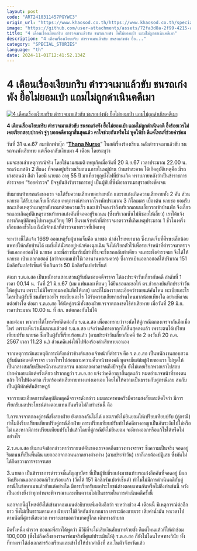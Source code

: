 ```yaml
---
layout: post
code: "ART2410311457PGYWC3"
origin_url: "https://www.khaosod.co.th/https://www.khaosod.co.th/special-stories/news_9485246"
image: "https://github.com/user-attachments/assets/72fa3d8a-2f99-4215-ac5c-f679c258d34c"
title: "4 เดือนเรื่องเงียบกริบ ตำรวจเมาแล้วขับ ชนรถเก๋งพัง ยื้อไม่ยอมเป่า แถมไม่ถูกดำเนินคดีเมา"
description: "4 เดือนเรื่องเงียบกริบ ตำรวจเมาแล้วขับ ชนรถเก๋งพัง ยื้อ..."
category: "SPECIAL_STORIES"
language: "th"
date: 2024-11-01T12:41:52.134Z
---
```


# 4 เดือนเรื่องเงียบกริบ ตำรวจเมาแล้วขับ ชนรถเก๋งพัง ยื้อไม่ยอมเป่า แถมไม่ถูกดำเนินคดีเมา

[![4 เดือนเรื่องเงียบกริบ ตำรวจเมาแล้วขับ ชนรถเก๋งพัง ยื้อไม่ยอมเป่า แถมไม่ถูกดำเนินคดีเมา](https://www.khaosod.co.th/wpapp/uploads/2024/10/trc.jpg "4 เดือนเรื่องเงียบกริบ ตำรวจเมาแล้วขับ ชนรถเก๋งพัง ยื้อไม่ยอมเป่า แถมไม่ถูกดำเนินคดีเมา")](https://www.khaosod.co.th/wpapp/uploads/2024/10/trc.jpg)

**4 เดือนเรื่องเงียบกริบ ตำรวจเมาแล้วขับ ชนรถเก๋งพัง ยื้อไม่ยอมเป่า แถมไม่ถูกดำเนินคดี อึ้งร้อยเวรไม่เคยเรียกสอบปากคำ จู่ๆ บอกคดีอาญาสิ้นสุดแล้ว คาใจช่วยกันหรือไม่ พูดให้ช้ำ ดีแค่ไหนที่ช่วยค่าซ่อม**

วันที่ 31 ต.ค.67 สมาชิกเฟซบุ๊ก “**[Thana Nurse](https://www.facebook.com/tana.fatal/posts/pfbid09gFomceo8aCHYNcmqY4D9QZW7D6ikBkKjLi7Ps12xspbAAM8MYZzDVtwF3bhzxD4l)**” โพสต์เรื่องร้องเรียน หลังตำรวจเมาแล้วขับ ชนรถจนพังเสียหาย แต่เรื่องกลับเงียบมา 4 เดือน โดยระบุว่า

ผมจะขอเล่าเหตุการณ์จริง โดยใช้นามสมมติ เหตุเกิดเมื่อวันที่ 20 มิ.ย.67 เวลาประมาณ 22.00 น. รถเก๋งมาสด้า 2 สีแดง ที่จอดอยู่บริเวณริมถนนภายในหมู่บ้าน บ้านท่าสะอาด ได้เกิดอุบัติเหตุคือ มีรถเก๋งฮอนด้า สีดำ โดยมี นายชอ อายุ 55 ปี มาเที่ยวบุญบั้งไฟที่บ้านเกิด ทราบภายหลังว่าเป็นข้าราชการตำรวจยศ “ร้อยตำรวจ” ปัจจุบันยังรับราชการอยู่ เป็นผู้ขับขี่ซึ่งมีอาการเมาสุราอย่างชัดเจน

ขับมาชนท้ายรถเก๋งของเรา จนได้รับความเสียหายอย่างหนัก และรถเก๋งเกิดความเสียหายทั้ง 2 คัน ส่วน นายชอ ได้รับบาดเจ็บเล็กน้อย เหตุการณ์ห่างจากโรงพักประมาณ 3 กิโลเมตร เบื้องต้น นายชอ ยอมรับขณะเกิดเหตุว่าเมาสุราขับรถมาด้วยความเร็ว และเข้าใจเองว่าถึงบริเวณถนนเลี้ยวรถเข้าบ้านพัก จึงเลี้ยวรถและเกิดอุบัติเหตุรถชนท้ายรถเก๋งคันที่จอดอยู่ริมถนน (ซึ่งบริเวณนั้นไม่มีซอยให้เลี้ยว) เราได้แจ้งการเกิดอุบัติเหตุไปทางศูนย์วิทยุ 191 ยืนรอเจ้าหน้าที่ตำรวจมาตรวจที่เกิดเหตุประมาณ 1 ชั่วโมงครึ่ง เกือบสองชั่วโมง ถึงมีเจ้าหน้าที่ตำรวจมาตรวจที่เกิดเหตุ

ระหว่างนี้ได้แจ้ง 1669 ออกเหตุรับผู้บาดเจ็บคือ นายชอ นำส่งโรงพยาบาล ซึ่งบาดเจ็บที่ศีรษะเล็กน้อย แพทย์ให้กลับบ้านได้ ผมซึ่งได้นั่งรออยู่หน้าห้องฉุกเฉิน จึงได้เรียกตัวไว้เพื่อรอเจ้าหน้าที่ตำรวจมาตรวจวัดแอลกอฮอล์ให้ นายชอ และพี่สาวที่มารับมีท่าทีรีบจะขึ้นรถกลับท่าเดียว จนกระทั่งตำรวจมา จึงได้ให้ นายชอ เป่าแอลกอฮอล์ (กว่าจะยอมเป่าใช้เวลานานพอสมควร) ซึ่งการเป่าแอลกอฮอล์ได้ปริมาณ 151 มิลลิกรัมเปอร์เซ็นต์ ซึ่งเกินกว่า 50 มิลลิกรัมเปอร์เซ็นต์

ต่อมา ร.ต.อ.สอ เป็นพนักงานสอบสวนผู้รับผิดชอบคดีจราจร ได้ลงประจำวันเกี่ยวกับคดี ลำดับที่ 1 เวลา 00.14 น. วันที่ 21 มิ.ย.67 (ผม แฟนและเพื่อนๆ ได้ยืนรอและขอให้ ตร.ช่วยลงบันทึกประจำวันให้อยู่นาน เพราะไม่มีใครยอมลงบันทึกให้เลย) และก็ไม่ลงรายละเอียดว่ารถยนต์คันไหน ทะเบียนอะไร ใครเป็นผู้ขับขี่ ชนกับรถอะไร ทะเบียนอะไร ได้รับความเสียหายส่วนไหนมากน้อยเพียงใด อย่างชัดเจนแต่อย่างใด ต่อมา ร.ต.อ.สอ ได้นัดคู่กรณีทั้งสองฝ่ายเจรจาตกลงชดใช้ค่าเสียหาย เมื่อวันที่ 29 มิ.ย. เวลาประมาณ 10.00 น. ที่ สภ. แต่ตกลงกันไม่ได้

และต่อมา พวกเราได้โทรศัพท์ติดต่อกับ ร.ต.อ.สอ เพื่อขอทราบว่าจะนัดให้คู่กรณีตกลงเจรจากันอีกเมื่อไหร่ เพราะเห็นว่าเนิ่นนานแล้วแต่ ร.ต.อ.สอ แจ้งว่าคดีทางอาญาได้สิ้นสุดลงแล้ว เพราะตนได้เปรียบเทียบปรับ นายชอ ซึ่งเป็นผู้ขับขี่เรียบร้อยแล้ว (ตามประจำวันเกี่ยวกับคดี ข้อ 2 ลงวันที่ 20 ก.ค. 2567 เวลา 11.23 น.) ส่วนคดีแพ่งให้ไปฟ้องร้องค่าเสียหายเอาเอง

จากเหตุการณ์และพฤติการณ์ดังกล่าวข้างต้นของเจ้าหน้าที่ตำรวจ คือ ร.ต.อ.สอ เป็นพนักงานสอบสวนผู้รับผิดชอบคดีจราจร เวลาโทรไปสอบถามความคืบหน้าของคดี พูดจามีแต่ข่มขู่ฝ่ายของเรา ไม่พูดให้เป็นกลางสมกับเป็นพนักงานสอบสวน และตลอดเวลาจนถึงปัจจุบัน ยังไม่เคยเรียกพวกเราไปสอบปากคำเลยแม้แต่ครั้งเดียว ปรากกฏว่า ร.ต.อ.สอ แจ้งว่าคดีอาญาสิ้นสุดแล้ว หมดอำนาจหน้าที่ของตนแล้ว ให้ไปฟ้องศาล เรียกร้องค่าเสียหายทางแพ่งเอาเอง โดยไม่ให้ความเป็นธรรมกับคู่กรณีเลย สมกับเป็นผู้พิทักษ์สันติราษฎร์

จากรายละเอียดการเกิดอุบัติเหตุคดีจราจรดังกล่าว ผมและครอบครัวมีความสงสัยและติดใจว่า มีการเรียกรับผลประโยชน์ต่างตอบแทนกันหรือไม่ถึงทำเช่นนี้ คือ

1.การเจรจาตกลงคู่กรณีทั้งสองฝ่าย ยังตกลงกันไม่ได้ และเรายังไม่ยินยอมให้เปรียบเทียบปรับ (คู่กรณี) ทำไมถึงรีบเปรียบเทียบปรับคู่กรณีอีกฝ่าย การเปรียบเทียบปรับทำให้คดีทางอาญาเป็นอันระงับไปใช่หรือไม่ และหากมีการเปรียบเทียบปรับไปแล้วโดยที่คู่กรณียังไม่ยินยอม จะมีทางออกหรือแก้ไขได้หรือไม่อย่างไร

2.ร.ต.อ.สอ ยังมาแจ้งข้อกล่าวหาว่ารถยนต์คันของเราจอดกีดขวางทางจราจร ซึ่งความเป็นจริง จอดอยู่ริมถนนที่เป็นพื้นดิน แยกออกจากถนนลาดยางต่างห่าง (ตามประจำวัน) เราก็เลยต้องปฏิเสธ ซึ่งมันไม่ได้กีดขวางการจราจรเลย

3.นายชอ เป็นข้าราชการตำรวจชั้นสัญญาบัตร ที่เป็นผู้ขับขี่รถเก๋งมาชนท้ายรถเก๋งอีกคันที่จอดอยู่ มีผลวัดปริมาณแอลกอฮอล์เรียบร้อยแล้ว (วัดได้ 151 มิลลิกรัมเปอร์เซ็นต์) ทำไมไม่มีการดำเนินคดีกับคู่กรณีในข้อหาเมาแล้วขับแต่อย่างใด มีการเรียกรับผลประโยชน์ต่างตอบแทนกันหรือไม่ถึงทำเช่นนี้ หวังเป็นอย่างยิ่งว่าทุกท่านจะพิจารณาและเห็นความไม่เป็นธรรมในการดำเนินคดีครั้งนี้

นอกจากนี้ผู้โพสต์ยังได้เข้ามาคอมเมนต์อธิบายเพิ่มเติมอีกว่า ระหว่างช่วง 4 เดือนนี้ มีเหตุการณ์ต่ออีกยาว ซึ่งไม่เป็นธรรมตามเคย ฝ่ายเราใช้ชีวิตกันลำบากมาก เพราะต้องขายเวร เสียค่าน้ำมัน หาเวลาไปตามนัดที่คู่กรณีสะดวก เพราะเขาบอกว่าเขาอยู่ไกล เดินทางลำบาก

มีครั้งหนึ่ง ตำรวจ ชอและพี่สาวได้พูดว่า มีวิธีที่จะไม่เสียเงินสักบาทด้วยซ้ำ ดีแค่ไหนแล้วที่ให้ค่าซ่อม 100,000 (ซึ่งไม่ถึงครึ่งของราคาซ่อมจริงที่ศูนย์ประเมินให้) ร.ต.อ.สอ ก็ยังไม่โดนโทษทางวินัย ทั้งที่ทางเราได้ส่งเอกสารร้องเรียนและเข้าไปให้ปากคำถึงที่ สภ.ในตัวจังหวัดแล้ว

